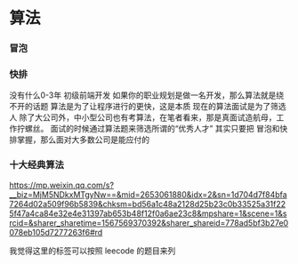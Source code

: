 # 算法


### 冒泡

### 快排

没有什么0-3年 初级前端开发
如果你的职业规划是做一名开发，那么算法就是绕不开的话题
算法是为了让程序进行的更快，这是本质
现在的算法面试是为了筛选人
除了大公司外，中小型公司也有考算法，在笔者看来，那是真面试造航母，工作拧螺丝。
面试的时候通过算法题来筛选所谓的“优秀人才”
其实只要把 冒泡和快排掌握，那么面对大多数公司是能应付的

### 十大经典算法
https://mp.weixin.qq.com/s?__biz=MjM5NDkxMTgyNw==&mid=2653061880&idx=2&sn=1d704d7f84bfa7264d02a509f96b5839&chksm=bd56a1c48a2128d25b23c0b33525a31f225f47a4ca84e32e4e31397ab653b48f12f0a6ae23c8&mpshare=1&scene=1&srcid=&sharer_sharetime=1567569370392&sharer_shareid=778ad5bf3b27e0078eb105d7277263f6#rd





我觉得这里的标签可以按照 leecode 的题目来列